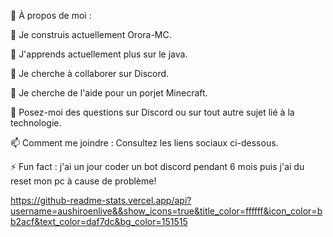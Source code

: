 💫 À propos de moi :

🔭 Je construis actuellement Orora-MC.

🌱 J'apprends actuellement plus sur le java.

👯 Je cherche à collaborer sur Discord.

🤔 Je cherche de l'aide pour un porjet Minecraft.

💬 Posez-moi des questions sur Discord ou sur tout autre sujet lié à la technologie.

📫 Comment me joindre : Consultez les liens sociaux ci-dessous.

⚡ Fun fact : j'ai un jour coder un bot discord pendant 6 mois puis j'ai du reset mon pc à cause de problème!

https://github-readme-stats.vercel.app/api?username=aushiroenlive&&show_icons=true&title_color=ffffff&icon_color=bb2acf&text_color=daf7dc&bg_color=151515


